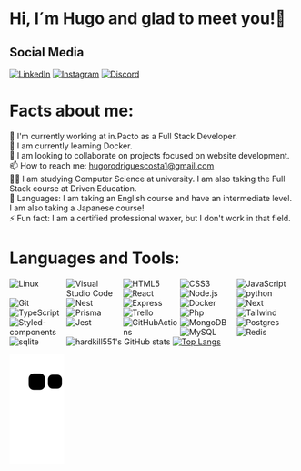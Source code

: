 # Hi, I´m Hugo and glad to meet you!👋

## Social Media

[![LinkedIn](https://img.shields.io/badge/LinkedIn-%230077B5.svg?logo=linkedin&logoColor=white)](https://linkedin.com/in/hugo-r-costa) [![Instagram](https://img.shields.io/badge/Instagram-%23E4405F.svg?logo=Instagram&logoColor=white)](https://instagram.com/hug0_c05t4) [![Discord](https://img.shields.io/badge/Discord-%237289DA.svg?logo=discord&logoColor=white)](https://discord.gg/HardKILL#9672)


# Facts about me:

🔭 I'm currently working at in.Pacto as a Full Stack Developer.<br />
🌱 I am currently learning Docker.<br />
👯 I am looking to collaborate on projects focused on website development.<br />
📫 How to reach me: hugorodriguescosta1@gmail.com<br />
👨‍🎓 I am studying Computer Science at university. I am also taking the Full Stack course at Driven Education.<br />
📘 Languages: I am taking an English course and have an intermediate level. I am also taking a Japanese course!<br />
⚡ Fun fact: I am a certified professional waxer, but I don't work in that field.

# Languages and Tools:

<img align="left" alt="Linux" width="100px" src="https://img.shields.io/badge/Linux-FCC624?style=for-the-badge&logo=linux&logoColor=black" />
<img align="left" alt="Visual Studio Code" width="100px" src="https://img.shields.io/badge/VSCode-0078D4?style=for-the-badge&logo=visual%20studio%20code&logoColor=white" />
<img align="left" alt="HTML5" width="100px" src="https://img.shields.io/badge/HTML5-E34F26?style=for-the-badge&logo=html5&logoColor=white" />
<img align="left" alt="CSS3" width="100px" src="https://img.shields.io/badge/CSS3-1572B6?style=for-the-badge&logo=css3&logoColor=white" />
<img align="left" alt="JavaScript" width="100px" src="https://img.shields.io/badge/JavaScript-323330?style=for-the-badge&logo=javascript&logoColor=F7DF1E" />
<img align="left" alt="React" width="100px" src="https://img.shields.io/badge/React-20232A?style=for-the-badge&logo=react&logoColor=61DAFB" />
<img align="left" alt="Node.js" width="100px" src="https://img.shields.io/badge/Node%20js-339933?style=for-the-badge&logo=nodedotjs&logoColor=white" />
<img align="left" alt="python" width="100px" src="https://img.shields.io/badge/Python-FFD43B?style=for-the-badge&logo=python&logoColor=blue" /> <br/>
<img align="left" alt="Git" width="100px" src="https://img.shields.io/badge/GIT-E44C30?style=for-the-badge&logo=git&logoColor=white" />
<img align="left" alt="Nest" width="100px" src="https://img.shields.io/badge/nestjs-E0234E?style=for-the-badge&logo=nestjs&logoColor=white" />
<img align="left" alt="Express" width="100px" src="https://img.shields.io/badge/Express%20js-000000?style=for-the-badge&logo=express&logoColor=white" />
<img align="left" alt="Docker" width="100px" src="https://img.shields.io/badge/Docker-2CA5E0?style=for-the-badge&logo=docker&logoColor=white" />
<img align="left" alt="Next" width="100px" src="https://img.shields.io/badge/next%20js-000000?style=for-the-badge&logo=nextdotjs&logoColor=white" />
<img align="left" alt="TypeScript" width="100px" src="https://img.shields.io/badge/TypeScript-007ACC?style=for-the-badge&logo=typescript&logoColor=white" />
<img align="left" alt="Prisma" width="100px" src="https://img.shields.io/badge/Prisma-3982CE?style=for-the-badge&logo=Prisma&logoColor=white" />
<img align="left" alt="Trello" width="100px" src="https://img.shields.io/badge/Trello-0052CC?style=for-the-badge&logo=trello&logoColor=white" />
<img align="left" alt="Php" width="100px" src="https://img.shields.io/badge/PHP-777BB4?style=for-the-badge&logo=php&logoColor=white" />
<img align="left" alt="Tailwind" width="100px" src="https://img.shields.io/badge/Tailwind_CSS-38B2AC?style=for-the-badge&logo=tailwind-css&logoColor=white" />
<img align="left" alt="Styled-components" width="100px" src="https://img.shields.io/badge/styled--components-DB7093?style=for-the-badge&logo=styled-components&logoColor=white" />
<img align="left" alt="Jest" width="100px" src="https://img.shields.io/badge/Jest-C21325?style=for-the-badge&logo=jest&logoColor=white" />
<img align="left" alt="GitHubActions" width="100px" src="https://img.shields.io/badge/Github%20Actions-282a2e?style=for-the-badge&logo=githubactions&logoColor=367cfe" />
<img align="left" alt="MongoDB" width="100px" src="https://img.shields.io/badge/MongoDB-4EA94B?style=for-the-badge&logo=mongodb&logoColor=white" />
<img align="left" alt="Postgres" width="100px" src="https://img.shields.io/badge/PostgreSQL-316192?style=for-the-badge&logo=postgresql&logoColor=white" />
<img align="left" alt="MySQL" width="100px" src="https://img.shields.io/badge/MySQL-005C84?style=for-the-badge&logo=mysql&logoColor=white" />
<img align="left" alt="Redis" width="100px" src="https://img.shields.io/badge/redis-%23DD0031.svg?&style=for-the-badge&logo=redis&logoColor=white" />
<img align="left" alt="sqlite" width="100px" src="https://img.shields.io/badge/SQLite-07405E?style=for-the-badge&logo=sqlite&logoColor=white" />
<br/>
<br/>

![hardkill551's GitHub stats](https://github-readme-stats.vercel.app/api?username=hardkill551&show_icons=true&theme=radical)
[![Top Langs](https://github-readme-stats.vercel.app/api/top-langs/?username=hardkill551&layout=compact)](https://github.com/anuraghazra/github-readme-stats)


![snake gif](https://github.com/hardkill551/hardkill551/blob/output/github-contribution-grid-snake.svg)


